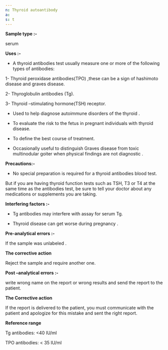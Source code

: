 ```yaml
---
n: Thyroid autoantibody
a: 
s: t
---
```



__Sample type :-__

serum

__Uses :-__

-	A thyroid antibodies test usually measure one or more of the following types of antibodies:

1-	Thyroid peroxidase antibodies(TPO) ,these can be a sign of hashimoto disease and graves disease.

2-	Thyroglobulin antibodies (Tg).

3-	Thyroid –stimulating hormone(TSH) receptor.

-	Used to help diagnose autoimmune disorders of the thyroid .

-	To evaluate the risk to the fetus in pregnant individuals with thyroid disease.

-	To define the best course of treatment.

-	Occasionally useful to distinguish Graves disease from toxic multinodular goiter when physical findings are not diagnostic .

__Precautions:-__

-	No special preparation is required for a thyroid antibodies blood test.

But if you are having thyroid function tests such as TSH, T3 or T4  at the same time as the antibodies test, be sure to tell your doctor about any medications or supplements you are taking.

__Interfering factors :-__

-	Tg antibodies may interfere with assay for serum Tg. 

-	Thyroid disease can get worse during pregnancy .


__Pre-analytical errors :-__

   If the sample was unlabeled .

__The corrective action__ 

   Reject the sample and require another one.

 __Post –analytical errors :-__

   write wrong name on the report or wrong results and send the report to the patient.

__The Corrective action__

If the report is delivered to the patient, you must communicate with the patient and apologize for this mistake and sent the right report.
 

__Reference range__

Tg antibodies: <40 IU/ml

TPO antibodies: < 35 IU/ml